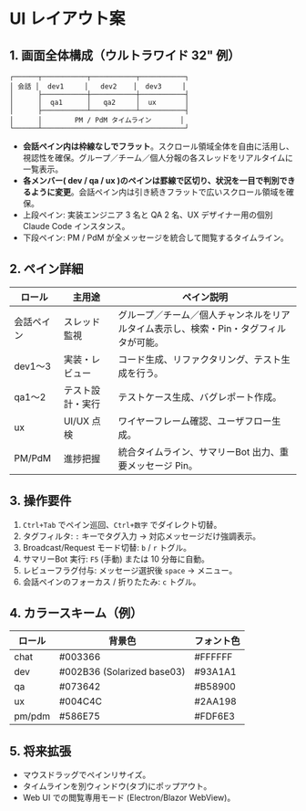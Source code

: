 # UI レイアウト案

## 1. 画面全体構成（ウルトラワイド 32" 例）
```
┌──────┬───────────┬───────────┬───────────┐
│ 会話 │  dev1     │   dev2    │  dev3     │
│      ├───────────┼───────────┼───────────┤
│      │  qa1      │   qa2     │  ux       │
│      ├───────────┴───────────┴───────────┤
│      │        PM / PdM タイムライン       │
└──────┴───────────────────────────────────┘
```

- **会話ペイン内は枠線なしでフラット**。スクロール領域全体を自由に活用し、視認性を確保。グループ／チーム／個人分報の各スレッドをリアルタイムに一覧表示。
- **各メンバー( dev / qa / ux )のペインは罫線で区切り、状況を一目で判別できるように変更**。会話ペイン内は引き続きフラットで広いスクロール領域を確保。
- 上段ペイン: 実装エンジニア 3 名と QA 2 名、UX デザイナー用の個別 Claude Code インスタンス。
- 下段ペイン: PM / PdM が全メッセージを統合して閲覧するタイムライン。

## 2. ペイン詳細
| ロール | 主用途 | ペイン説明 |
|--------|--------|------------|
| 会話ペイン | スレッド監視 | グループ／チーム／個人チャンネルをリアルタイム表示し、検索・Pin・タグフィルタが可能。|
| dev1〜3 | 実装・レビュー | コード生成、リファクタリング、テスト生成を行う。|
| qa1〜2  | テスト設計・実行 | テストケース生成、バグレポート作成。|
| ux     | UI/UX 点検 | ワイヤーフレーム確認、ユーザフロー生成。|
| PM/PdM | 進捗把握 | 統合タイムライン、サマリーBot 出力、重要メッセージ Pin。|

## 3. 操作要件
1. `Ctrl+Tab` でペイン巡回、`Ctrl+数字` でダイレクト切替。
2. タグフィルタ: `:` キーでタグ入力 → 対応メッセージだけ強調表示。
3. Broadcast/Request モード切替: `b` / `r` トグル。
4. サマリーBot 実行: `F5` (手動) または 10 分毎に自動。
5. レビューフラグ付与: メッセージ選択後 `space` → メニュー。
6. 会話ペインのフォーカス / 折りたたみ: `c` トグル。

## 4. カラースキーム（例）
| ロール | 背景色 | フォント色 |
|--------|--------|------------|
| chat   | #003366 | #FFFFFF |
| dev    | #002B36 (Solarized base03) | #93A1A1 |
| qa     | #073642 | #B58900 |
| ux     | #004C4C | #2AA198 |
| pm/pdm | #586E75 | #FDF6E3 |

## 5. 将来拡張
- マウスドラッグでペインリサイズ。
- タイムラインを別ウィンドウ(タブ)にポップアウト。
- Web UI での閲覧専用モード (Electron/Blazor WebView)。 
